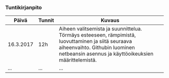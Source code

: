 ### Tuntikirjanpito
Päivä | Tunnit | Kuvaus
---|---|---
16.3.2017 | 12h | Aiheen valitsemista ja suunnittelua. Törmäys esteeseen, rämpimistä, luovuttaminen ja siitä seuraava aiheenvaihto. Githubin luominen netbeansin asennus ja käyttöoikeuksien määrittelemistä.
...|...|...|
